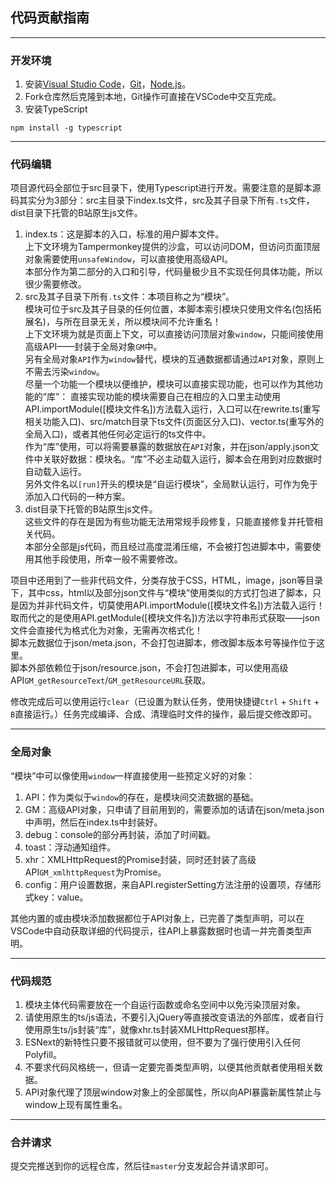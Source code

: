## 代码贡献指南
---
### 开发环境
1. 安装[Visual Studio Code](https://code.visualstudio.com/)，[Git](https://git-scm.com/)，[Node.js](https://nodejs.org/en/)。
2. Fork仓库然后克隆到本地，Git操作可直接在VSCode中交互完成。
3. 安装TypeScript
```
npm install -g typescript
```

---
### 代码编辑
项目源代码全部位于src目录下，使用Typescript进行开发。需要注意的是脚本源码其实分为3部分：src主目录下index.ts文件，src及其子目录下所有`.ts`文件，dist目录下托管的B站原生js文件。  
1. index.ts：这是脚本的入口，标准的用户脚本文件。  
上下文环境为Tampermonkey提供的沙盒，可以访问DOM，但访问页面顶层对象需要使用`unsafeWindow`，可以直接使用高级API。  
本部分作为第二部分的入口和引导，代码量极少且不实现任何具体功能，所以很少需要修改。
2. src及其子目录下所有`.ts`文件：本项目称之为“模块”。  
模块可位于src及其子目录的任何位置，本脚本索引模块只使用文件名(包括拓展名)，与所在目录无关，所以模块间不允许重名！  
上下文环境为就是页面上下文，可以直接访问顶层对象`window`，只能间接使用高级API——封装于全局对象`GM`中。  
另有全局对象`API`作为`window`替代，模块的互通数据都请通过`API`对象，原则上不需去污染`window`。  
尽量一个功能一个模块以便维护，模块可以直接实现功能，也可以作为其他功能的“库”：
直接实现功能的模块需要自己在相应的入口里主动使用API.importModule([模块文件名])方法载入运行，入口可以在rewrite.ts(重写相关功能入口)、src/match目录下ts文件(页面区分入口)、vector.ts(重写外的全局入口)，或者其他任何必定运行的ts文件中。  
作为“库”使用，可以将需要暴露的数据放在`API`对象，并在json/apply.json文件中关联好数据：模块名。“库”不必主动载入运行，脚本会在用到对应数据时自动载入运行。  
另外文件名以`[run]`开头的模块是“自运行模块”，全局默认运行，可作为免于添加入口代码的一种方案。
3. dist目录下托管的B站原生js文件。  
这些文件的存在是因为有些功能无法用常规手段修复，只能直接修复并托管相关代码。  
本部分全部是js代码，而且经过高度混淆压缩，不会被打包进脚本中，需要使用其他手段使用，所幸一般不需要修改。

项目中还用到了一些非代码文件，分类存放于CSS，HTML，image，json等目录下，其中css，html以及部分json文件与“模块”使用类似的方式打包进了脚本，只是因为并非代码文件，切莫使用API.importModule([模块文件名])方法载入运行！取而代之的是使用API.getModule([模块文件名])方法以字符串形式获取——json文件会直接代为格式化为对象，无需再次格式化！  
脚本元数据位于json/meta.json，不会打包进脚本，修改脚本版本号等操作位于这里。  
脚本外部依赖位于json/resource.json，不会打包进脚本，可以使用高级API`GM_getResourceText`/`GM_getResourceURL`获取。

修改完成后可以使用运行`clear`（已设置为默认任务，使用快捷键`Ctrl` + `Shift` + `B`直接运行。）任务完成编译、合成、清理临时文件的操作，最后提交修改即可。

---
### 全局对象
“模块”中可以像使用`window`一样直接使用一些预定义好的对象：
1. API：作为类似于`window`的存在，是模块间交流数据的基础。
2. GM：高级API对象，只申请了目前用到的，需要添加的话请在json/meta.json中声明，然后在index.ts中封装好。
3. debug：console的部分再封装，添加了时间戳。
4. toast：浮动通知组件。
5. xhr：XMLHttpRequest的Promise封装，同时还封装了高级API`GM_xmlhttpRequest`为Promise。
6. config：用户设置数据，来自API.registerSetting方法注册的设置项，存储形式key：value。

其他内置的或由模块添加数据都位于API对象上，已完善了类型声明，可以在VSCode中自动获取详细的代码提示，往API上暴露数据时也请一并完善类型声明。

---
### 代码规范
1. 模块主体代码需要放在一个自运行函数或命名空间中以免污染顶层对象。
2. 请使用原生的ts/js语法，不要引入jQuery等直接改变语法的外部库，或者自行使用原生ts/js封装“库”，就像xhr.ts封装XMLHttpRequest那样。
3. ESNext的新特性只要不报错就可以使用，但不要为了强行使用引入任何Polyfill。
4. 不要求代码风格统一，但请一定要完善类型声明，以便其他贡献者使用相关数据。
5. API对象代理了顶层window对象上的全部属性，所以向API暴露新属性禁止与window上现有属性重名。

---
### 合并请求
提交完推送到你的远程仓库，然后往`master`分支发起合并请求即可。